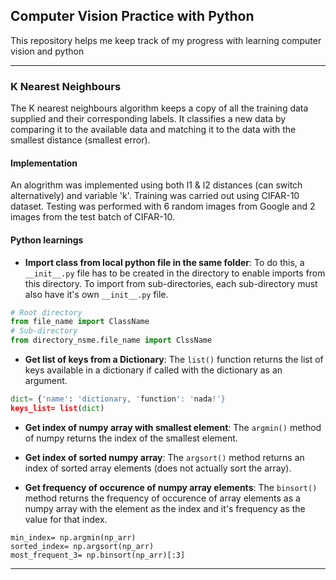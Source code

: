 ## Computer Vision Practice with Python
This repository helps me keep track of my progress with learning computer vision and python

---------------------------------------------------------------------------------------------------
### K Nearest Neighbours
The K nearest neighbours algorithm keeps a copy of all the training data supplied and their corresponding labels. It classifies a new data by comparing it to the available data and matching it to the data with the smallest distance (smallest error).

#### Implementation
An alogrithm was implemented using both l1 & l2 distances (can switch alternatively) and variable 'k'. 
Training was carried out using CIFAR-10 dataset.
Testing was performed with 6 random images from Google and 2 images from the test batch of CIFAR-10.

#### Python learnings
* __Import class from local python file in the same folder__: To do this, a `__init__.py` file has to be created in the directory to enable imports from this directory. To import from sub-directories, each sub-directory must also have it's own `__init__.py` file.
```python
# Root directory
from file_name import ClassName
# Sub-directory
from directory_nsme.file_name import ClssName
```

* __Get list of keys from a Dictionary__: The `list()` function returns the list of keys available in a dictionary if called with the dictionary as an argument.
```python
dict= {'name': 'dictionary, 'function': 'nada!'}
keys_list= list(dict)
```

* __Get index of numpy array with smallest element__: The `argmin()` method of numpy returns the index of the smallest element.

* __Get index of sorted numpy array__: The `argsort()` method returns an index of sorted array elements (does not actually sort the array).

* __Get frequency of occurence of numpy array elements__: The `binsort()` method returns the frequency of occurence of array elements as a numpy array with the element as the index and it's frequency as the value for that index.

```
min_index= np.argmin(np_arr)
sorted_index= np.argsort(np_arr)
most_frequent_3= np.binsort(np_arr)[:3]
```
---------------------------------------------------------------------------------------------------
